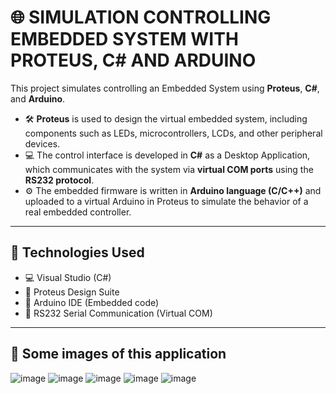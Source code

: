 # 🌐 SIMULATION CONTROLLING EMBEDDED SYSTEM WITH PROTEUS, C# AND ARDUINO

This project simulates controlling an Embedded System using **Proteus**, **C#**, and **Arduino**.

- 🛠️ **Proteus** is used to design the virtual embedded system, including components such as LEDs, microcontrollers, LCDs, and other peripheral devices.
- 💻 The control interface is developed in **C#** as a Desktop Application, which communicates with the system via **virtual COM ports** using the **RS232 protocol**.
- ⚙️ The embedded firmware is written in **Arduino language (C/C++)** and uploaded to a virtual Arduino in Proteus to simulate the behavior of a real embedded controller.

---

## 🔧 Technologies Used

- 💻 Visual Studio (C#)
- 🎨 Proteus Design Suite
- 🔌 Arduino IDE (Embedded code)
- 📡 RS232 Serial Communication (Virtual COM)

---

## 🚀 Some images of this application
![image](https://github.com/user-attachments/assets/ab5cb0bf-58b6-4c65-8b2b-66e7115224db)
![image](https://github.com/user-attachments/assets/6a7eb0ec-d0e0-45f2-8249-bd57a118c625)
![image](https://github.com/user-attachments/assets/d1136bb5-3eb9-4003-aa45-ab1eb7ba0000)
![image](https://github.com/user-attachments/assets/4e90b938-cd61-44c0-bb18-cf143b666935)
![image](https://github.com/user-attachments/assets/90d0212f-c446-4103-82cf-34946c147da9)



